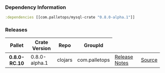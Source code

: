 ### Dependency Information

```clj
:dependencies [[com.palletops/mysql-crate "0.8.0-alpha.1"]]
```

### Releases

<table>
<thead>
  <tr><th>Pallet</th><th>Crate Version</th><th>Repo</th><th>GroupId</th></tr>
</thead>
<tbody>
  <tr>
    <th>0.8.0-RC.10</th>
    <td>0.8.0-alpha.1</td>
    <td>clojars</td>
    <td>com.palletops</td>
    <td><a href='https://github.com/pallet/mysql-crate/blob/0.8.0-alpha.1/ReleaseNotes.md'>Release Notes</a></td>
    <td><a href='https://github.com/pallet/mysql-crate/blob/0.8.0-alpha.1/'>Source</a></td>
  </tr>
</tbody>
</table>
